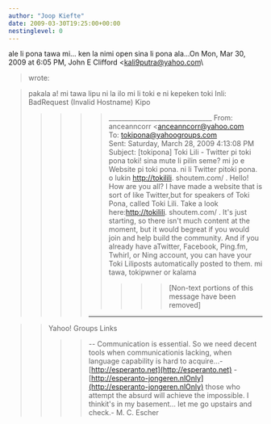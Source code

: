 ```yaml
---
author: "Joop Kiefte"
date: 2009-03-30T19:25:00+00:00
nestinglevel: 0
---
```

ale li pona tawa mi... ken la nimi open sina li pona ala...On Mon, Mar 30, 2009 at 6:05 PM, John E Clifford <[kali9putra@yahoo.com](mailto://kali9putra@yahoo.com)\
> wrote:

> pakala a! mi tawa lipu ni la ilo mi li toki e ni kepeken toki Inli: BadRequest (Invalid Hostname)
> Kipo
>>>>> \_\_\_\_\_\_\_\_\_\_\_\_\_\_\_\_\_\_\_\_\_\_\_\_\_\_\_\_\_\_\_\_
> From: anceanncorr <[anceanncorr@yahoo.com](mailto://anceanncorr@yahoo.com)\
>> To: [tokipona@yahoogroups.com](mailto://tokipona@yahoogroups.com)\
> Sent: Saturday, March 28, 2009 4:13:08 PM
> Subject: \[tokipona\] Toki Lili - Twitter pi toki pona
>>> toki! sina mute li pilin seme? mi jo e Website pi toki pona. ni li Twitter pitoki pona. o lukin [http://tokilili](http://tokilili). shoutem.com/ .
>> Hello! How are you all? I have made a website that is sort of like Twitter,but for speakers of Toki Pona, called Toki Lili. Take a look here:[http://tokilili](http://tokilili). shoutem.com/ .
>> It's just starting, so there isn't much content at the moment, but it would begreat if you would join and help build the community. And if you already have aTwitter, Facebook, Ping.fm, Twhirl, or Ning account, you can have your Toki Liliposts automatically posted to them.
>> mi tawa,
> tokipwner or kalama
>>>>>>>> \[Non-text portions of this message have been removed\]
>>>> ------------------------------------

>> Yahoo! Groups Links
>>>>--
Communication is essential. So we need decent tools when communicationis lacking, when language capability is hard to acquire...- [http://esperanto.net](http://esperanto.net) - [http://esperanto-jongeren.nlOnly](http://esperanto-jongeren.nlOnly) those who attempt the absurd will achieve the impossible. I thinkit's in my basement... let me go upstairs and check.- M. C. Escher
